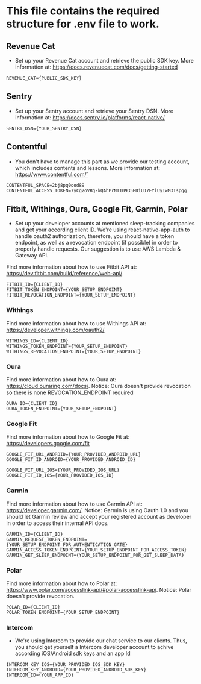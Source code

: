 # This file contains the required structure for .env file to work.

## Revenue Cat
- Set up your Revenue Cat account and retrieve the public SDK key. More information at: https://docs.revenuecat.com/docs/getting-started

```
REVENUE_CAT={PUBLIC_SDK_KEY}
```

## Sentry
- Set up your Sentry account and retrieve your Sentry DSN. More information at: https://docs.sentry.io/platforms/react-native/

```
SENTRY_DSN={YOUR_SENTRY_DSN}
```

## Contentful
- You don't have to manage this part as we provide our testing account, which includes contents and lessons. More information at: https://www.contentful.com/`

```
CONTENTFUL_SPACE=2bj8pq0ood89
CONTENTFUL_ACCESS_TOKEN=7yCg2oVBg-kQAhPrNTI0935HDiUJ7FYlUyIwM3Tspgg
```

## Fitbit, Withings, Oura, Google Fit, Garmin, Polar
- Set up your developer accounts at mentioned sleep-tracking companies and get your according client ID. We're using react-native-app-auth to handle oauth2 authorization, therefore, you should have a token endpoint, as well as a revocation endpoint (if possible) in order to properly handle requests. Our suggestion is to use AWS Lambda & Gateway API.

Find more information about how to use Fitbit API at: https://dev.fitbit.com/build/reference/web-api/

```
FITBIT_ID={CLIENT_ID}
FITBIT_TOKEN_ENDPOINT={YOUR_SETUP_ENDPOINT}
FITBIT_REVOCATION_ENDPOINT={YOUR_SETUP_ENDPOINT}
```

### Withings
Find more information about how to use Withings API at: https://developer.withings.com/oauth2/

```
WITHINGS_ID={CLIENT_ID}
WITHINGS_TOKEN_ENDPOINT={YOUR_SETUP_ENDPOINT}
WITHINGS_REVOCATION_ENDPOINT={YOUR_SETUP_ENDPOINT}
```

### Oura
Find more information about how to Oura at: https://cloud.ouraring.com/docs/. Notice: Oura doesn't provide revocation so there is none REVOCATION_ENDPOINT required

```
OURA_ID={CLIENT_ID}
OURA_TOKEN_ENDPOINT={YOUR_SETUP_ENDPOINT}
```

### Google Fit
Find more information about how to Google Fit at: https://developers.google.com/fit

```
GOOGLE_FIT_URL_ANDROID={YOUR_PROVIDED_ANDROID_URL}
GOOGLE_FIT_ID_ANDROID={YOUR_PROVIDED_ANDROID_ID}

GOOGLE_FIT_URL_IOS={YOUR_PROVIDED_IOS_URL}
GOOGLE_FIT_ID_IOS={YOUR_PROVIDED_IOS_ID}
```

### Garmin
Find more information about how to use Garmin API at: https://developer.garmin.com/. Notice: Garmin is using Oauth 1.0 and you should let Garmin review and accept your registered account as developer in order to access their internal API docs.

```
GARMIN_ID={CLIENT_ID}
GARMIN_REQUEST_TOKEN_ENDPOINT={YOUR_SETUP_ENDPOINT_FOR_AUTHENTICATION_GATE}
GARMIN_ACCESS_TOKEN_ENDPOINT={YOUR_SETUP_ENDPOINT_FOR_ACCESS_TOKEN}
GARMIN_GET_SLEEP_ENDPOINT={YOUR_SETUP_ENDPOINT_FOR_GET_SLEEP_DATA}
```

### Polar
Find more information about how to Polar at: https://www.polar.com/accesslink-api/#polar-accesslink-api. Notice: Polar doesn't provide revocation.

```
POLAR_ID={CLIENT_ID}
POLAR_TOKEN_ENDPOINT={YOUR_SETUP_ENDPOINT}
```

### Intercom 
- We're using Intercom to provide our chat service to our clients. Thus, you should get yourself a Intercom developer account to achive according iOS/Android sdk keys and an app Id

```
INTERCOM_KEY_IOS={YOUR_PROVIDED_IOS_SDK_KEY}
INTERCOM_KEY_ANDROID={YOUR_PROVIDED_ANDROID_SDK_KEY}
INTERCOM_ID={YOUR_APP_ID}
```
